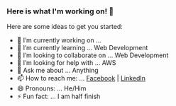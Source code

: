 ### Here is what I'm working on! 👋

Here are some ideas to get you started:

- 🔭 I’m currently working on ... 
- 🌱 I’m currently learning ... Web Development
- 👯 I’m looking to collaborate on ... Web Development
- 🤔 I’m looking for help with ... AWS
- 💬 Ask me about ... Anything
- 📫 How to reach me: ... [Facebook](https://www.facebook.com/jawjawrk.me/) | [LinkedIn](https://www.linkedin.com/in/jaw-jaw-rakhaine-25358514b/)
- 😄 Pronouns: ... He/Him
- ⚡ Fun fact: ... I am half finish

